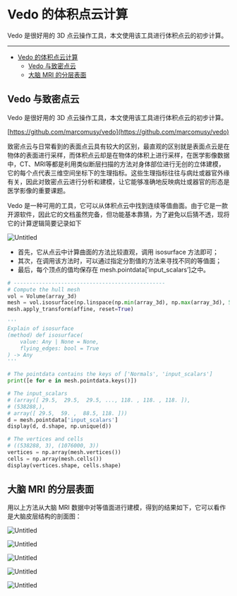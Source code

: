 # Vedo 的体积点云计算

Vedo 是很好用的 3D 点云操作工具，本文使用该工具进行体积点云的初步计算。

---
- [Vedo 的体积点云计算](#vedo-的体积点云计算)
  - [Vedo 与致密点云](#vedo-与致密点云)
  - [大脑 MRI 的分层表面](#大脑-mri-的分层表面)


## Vedo 与致密点云

Vedo 是很好用的 3D 点云操作工具，本文使用该工具进行体积点云的初步计算。

[https://github.com/marcomusy/vedo](https://github.com/marcomusy/vedo)

致密点云与日常看到的表面点云具有较大的区别，最直观的区别就是表面点云是在物体的表面进行采样，而体积点云却是在物体的体积上进行采样，在医学影像数据中，CT、MRI等都是利用类似断层扫描的方法对身体部位进行无创的立体建模，它的每个点代表三维空间坐标下的生理指标。这些生理指标往往与病灶或器官外缘有关，因此对致密点云进行分析和建模，让它能够准确地反映病灶或器官的形态是医学影像的重要课题。

Vedo 是一种可用的工具，它可以从体积点云中找到连续等值曲面。由于它是一款开源软件，因此它的文档虽然完备，但功能基本靠猜，为了避免以后猜不透，现将它的计算逻辑简要记录如下

![Untitled](Vedo%20%E7%9A%84%E4%BD%93%E7%A7%AF%E7%82%B9%E4%BA%91%E8%AE%A1%E7%AE%97%2065725ef60ffc4fc0930578253aa5ded6/Untitled.png)

- 首先，它从点云中计算曲面的方法比较直观，调用 isosurface 方法即可；
- 其次，在调用该方法时，可以通过指定分割值的方法来寻找不同的等值面；
- 最后，每个顶点的值均保存在 mesh.pointdata[’input_scalars’]之中。

```python
# ------------------------------------------------
# Compute the hull mesh
vol = Volume(array_3d)
mesh = vol.isosurface(np.linspace(np.min(array_3d), np.max(array_3d), 5))
mesh.apply_transform(affine, reset=True)

'''
Explain of isosurface
(method) def isosurface(
    value: Any | None = None,
    flying_edges: bool = True
) -> Any
'''

# The pointdata contains the keys of ['Normals', 'input_scalars']
print([e for e in mesh.pointdata.keys()])

# The input_scalars
# (array([ 29.5,  29.5,  29.5, ..., 118. , 118. , 118. ]),
# (538288,),
# array([ 29.5,  59. ,  88.5, 118. ]))
d = mesh.pointdata['input_scalars']
display(d, d.shape, np.unique(d))

# The vertices and cells
# ((538288, 3), (1076000, 3))
vertices = np.array(mesh.vertices())
cells = np.array(mesh.cells())
display(vertices.shape, cells.shape)
```

## 大脑 MRI 的分层表面

用以上方法从大脑 MRI 数据中对等值面进行建模，得到的结果如下，它可以看作是大脑皮层结构的剖面图：

![Untitled](Vedo%20%E7%9A%84%E4%BD%93%E7%A7%AF%E7%82%B9%E4%BA%91%E8%AE%A1%E7%AE%97%2065725ef60ffc4fc0930578253aa5ded6/Untitled%201.png)

![Untitled](Vedo%20%E7%9A%84%E4%BD%93%E7%A7%AF%E7%82%B9%E4%BA%91%E8%AE%A1%E7%AE%97%2065725ef60ffc4fc0930578253aa5ded6/Untitled%202.png)

![Untitled](Vedo%20%E7%9A%84%E4%BD%93%E7%A7%AF%E7%82%B9%E4%BA%91%E8%AE%A1%E7%AE%97%2065725ef60ffc4fc0930578253aa5ded6/Untitled%203.png)

![Untitled](Vedo%20%E7%9A%84%E4%BD%93%E7%A7%AF%E7%82%B9%E4%BA%91%E8%AE%A1%E7%AE%97%2065725ef60ffc4fc0930578253aa5ded6/Untitled%204.png)

![Untitled](Vedo%20%E7%9A%84%E4%BD%93%E7%A7%AF%E7%82%B9%E4%BA%91%E8%AE%A1%E7%AE%97%2065725ef60ffc4fc0930578253aa5ded6/Untitled%205.png)